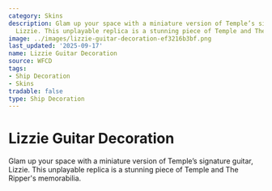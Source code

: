 ```yaml
---
category: Skins
description: Glam up your space with a miniature version of Temple’s signature guitar,
  Lizzie. This unplayable replica is a stunning piece of Temple and The Ripper's memorabilia.
image: ../images/lizzie-guitar-decoration-ef3216b3bf.png
last_updated: '2025-09-17'
name: Lizzie Guitar Decoration
source: WFCD
tags:
- Ship Decoration
- Skins
tradable: false
type: Ship Decoration
---
```


# Lizzie Guitar Decoration

Glam up your space with a miniature version of Temple’s signature guitar, Lizzie. This unplayable replica is a stunning piece of Temple and The Ripper's memorabilia.


